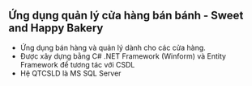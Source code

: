 ## Ứng dụng quản lý cửa hàng bán bánh - Sweet and Happy Bakery
- Ứng dụng bán hàng và quản lý dành cho các cửa hàng.
- Được xây dựng bằng C# .NET Framework (Winform) và Entity Framework để tương tác với CSDL
- Hệ QTCSLD là MS SQL Server
